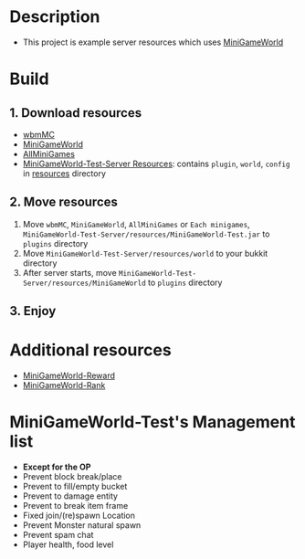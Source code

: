 # Description
- This project is example server resources which uses [MiniGameWorld]

# Build
## 1. Download resources
- [wbmMC]
- [MiniGameWorld]
- [AllMiniGames]
- [MiniGameWorld-Test-Server Resources]: contains `plugin`, `world`, `config` in [resources](/resources) directory

## 2. Move resources
1. Move `wbmMC`, `MiniGameWorld`, `AllMiniGames` or `Each minigames`, `MiniGameWorld-Test-Server/resources/MiniGameWorld-Test.jar` to `plugins` directory
2. Move `MiniGameWorld-Test-Server/resources/world` to your bukkit directory
3. After server starts, move `MiniGameWorld-Test-Server/resources/MiniGameWorld` to `plugins` directory

## 3. Enjoy

# Additional resources
- [MiniGameWorld-Reward]
- [MiniGameWorld-Rank]

# MiniGameWorld-Test's Management list
- **Except for the OP**
- Prevent block break/place
- Prevent to fill/empty bucket
- Prevent to damage entity
- Prevent to break item frame
- Fixed join/(re)spawn Location
- Prevent Monster natural spawn
- Prevent spam chat
- Player health, food level







[wbmMC]: https://github.com/worldbiomusic/wbmMC/releases
[MiniGameWorld]: https://github.com/MiniGameWorlds/MiniGameWorld/releases
[AllMiniGames]: https://github.com/MiniGameWorlds/AllMiniGames
[MiniGameWorld-Test-Server Resources]: https://github.com/MiniGameWorlds/MiniGameWorld-Test-Server/archive/refs/heads/main.zip
[MiniGameWorld-Reward]: https://github.com/MiniGameWorlds/MiniGameWorld-Reward/releases
[MiniGameWorld-Rank]: https://github.com/MiniGameWorlds/MiniGameWorld-Rank/releases